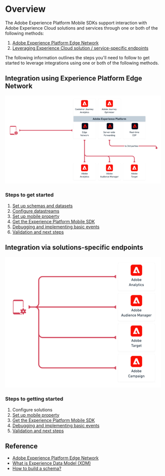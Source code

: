 # Overview

The Adobe Experience Platform Mobile SDKs support interaction with Adobe Experience Cloud solutions and services through one or both of the following methods:

1. [Adobe Experience Platform Edge Network](#integration-using-experience-platform-edge-network)
2. [Leveraging Experience Cloud solution / service-specific endpoints](#integration-via-solutions-specific-endpoints)

The following information outlines the steps you'll need to follow to get started to leverage integrations using one or both of the following methods.

## Integration using Experience Platform Edge Network

![](./assets/index/edge-network-integration.png)

### Steps to get started

1. [Set up schemas and datasets](./set-up-schemas-and-datasets.md)
2. [Configure datastreams](./configure-datastreams.md)
3. [Set up mobile property](./create-a-mobile-property.md)
4. [Get the Experience Platform Mobile SDK](./get-the-sdk.md)
5. [Debugging and implementing basic events](./enable-debug-logging.md)
6. [Validation and next steps](./validate.md)

## Integration via solutions-specific endpoints

![](./assets/index/solution-specific-integration.png)

### Steps to getting started

1. Configure solutions
2. [Set up mobile property](./create-a-mobile-property.md)
3. [Get the Experience Platform Mobile SDK](./get-the-sdk.md)
4. [Debugging and implementing basic events](./enable-debug-logging.md)
5. [Validation and next steps](./validate.md)

## Reference

* [Adobe Experience Platform Edge Network](https://experienceleague.adobe.com/docs/web-sdk-learn/tutorials/introduction-to-web-sdk-and-edge-network.html)
* [What is Experience Data Model (XDM)](https://experienceleague.adobe.com/docs/experience-platform/xdm/home.html)
* [How to build a schema?](https://experienceleague.adobe.com/docs/experience-platform/xdm/schema/composition.html#schema)

